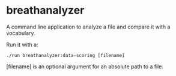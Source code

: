 # breathanalyzer

A command line application to analyze a file and compare it with a vocabulary.

Run it with a:
```
./run breathanalyzer:data-scoring [filename]
```

[filename] is an optional argument for an absolute path to a file.
